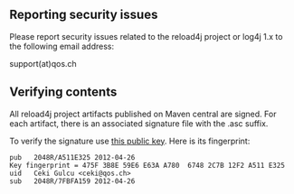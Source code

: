 
## Reporting security issues

Please report security issues related to the reload4j project or log4j
1.x to the following email address:

   support(at)qos.ch


## Verifying contents

All reload4j project artifacts published on Maven central are
signed. For each artifact, there is an associated signature file with
the .asc suffix.

To verify the signature use [this public key](https://www.slf4j.org/public-keys/ceki-public-key.pgp). Here is its fingerprint:
```
pub   2048R/A511E325 2012-04-26
Key fingerprint = 475F 3B8E 59E6 E63A A780  6748 2C7B 12F2 A511 E325
uid   Ceki Gulcu <ceki@qos.ch>
sub   2048R/7FBFA159 2012-04-26
```
